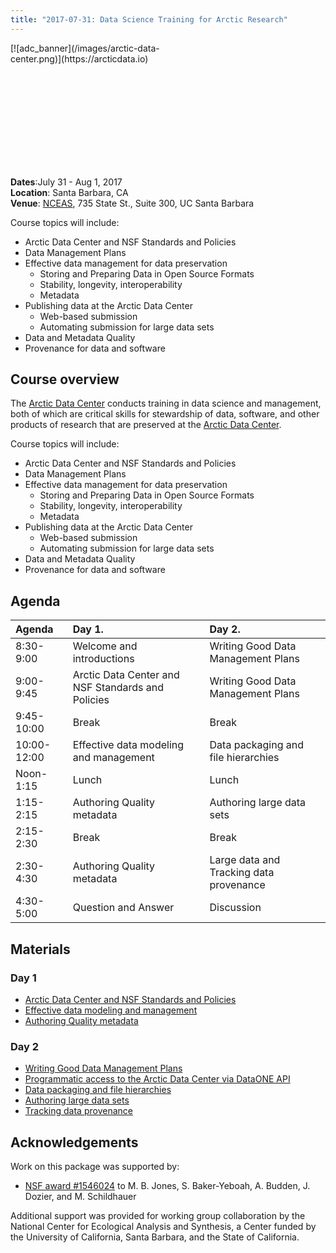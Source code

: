 ```yaml
---
title: "2017-07-31: Data Science Training for Arctic Research"
---
```


<div style="width:300px; height:200px">
[![adc_banner](/images/arctic-data-center.png)](https://arcticdata.io)
</div>

__Dates__:July 31 - Aug 1, 2017<br>
__Location__: Santa Barbara, CA<br>
__Venue__: [NCEAS](https://www.nceas.ucsb.edu), 735 State St., Suite 300, UC Santa Barbara

Course topics will include:

- Arctic Data Center and NSF Standards and Policies 
- Data Management Plans 
- Effective data management for data preservation
    - Storing and Preparing Data in Open Source Formats 
    - Stability, longevity, interoperability 
    - Metadata 
- Publishing data at the Arctic Data Center
    - Web-based submission
    - Automating submission for large data sets
- Data and Metadata Quality
- Provenance for data and software


## Course overview

The [Arctic Data Center](https://arcticdata.io) conducts training in data science and management,
both of which are critical skills for stewardship of data, software, and other
products of research that are preserved at the [Arctic Data Center](https://arcticdata.io).

Course topics will include:

- Arctic Data Center and NSF Standards and Policies 
- Data Management Plans 
- Effective data management for data preservation
    - Storing and Preparing Data in Open Source Formats 
    - Stability, longevity, interoperability 
    - Metadata 
- Publishing data at the Arctic Data Center
    - Web-based submission
    - Automating submission for large data sets
- Data and Metadata Quality
- Provenance for data and software

## Agenda

|Agenda      |Day 1.                                            |Day 2.                                  |
|:-----------|:-------------------------------------------------|:---------------------------------------|
|8:30-9:00   |Welcome and introductions                         |Writing Good Data Management Plans      |
|9:00-9:45   |Arctic Data Center and NSF Standards and Policies |Writing Good Data Management Plans      |
|9:45-10:00  |Break                                             |Break                                   |
|10:00-12:00 |Effective data modeling and management            |Data packaging and file hierarchies     |
|Noon-1:15   |Lunch                                             |Lunch                                   |
|1:15-2:15   |Authoring Quality metadata                        |Authoring large data sets               |
|2:15-2:30   |Break                                             |Break                                   |
|2:30-4:30   |Authoring Quality metadata                        |Large data and Tracking data provenance |
|4:30-5:00   |Question and Answer                               |Discussion                              |

## Materials

### Day 1

- [Arctic Data Center and NSF Standards and Policies](prior_materials/session-1-arctica-overview-mjones-v03.pdf)
- [Effective data modeling and management](https://nceas.github.io/oss-lessons/sql-database/01-sql-database-intro.html)
- [Authoring Quality metadata](prior_materials/session-3_authoring-quality-metadata_mecum.pdf)

### Day 2

- [Writing Good Data Management Plans](prior_materials/ArcticDataCenter_DMP.pdf)
- [Programmatic access to the Arctic Data Center via DataONE API](prior_materials/query-and-download/query-and-download.html)
- [Data packaging and file hierarchies](prior_materials/hierarchical-packaging/upload-hierarchical.R)
- [Authoring large data sets](prior_materials/bulk-data-upload/bulk-data-upload.R)
- [Tracking data provenance](https://nceas.github.io/oss-lessons/publishing-data/upload-data.html)

## Acknowledgements
Work on this package was supported by:

- [NSF award #1546024](http://www.nsf.gov/awardsearch/showAward?AWD_ID=1546024) to M. B. Jones, S. Baker-Yeboah, A. Budden, J. Dozier, and M. Schildhauer

Additional support was provided for working group collaboration by the National Center for Ecological Analysis and Synthesis, a Center funded by the University of California, Santa Barbara, and the State of California.

